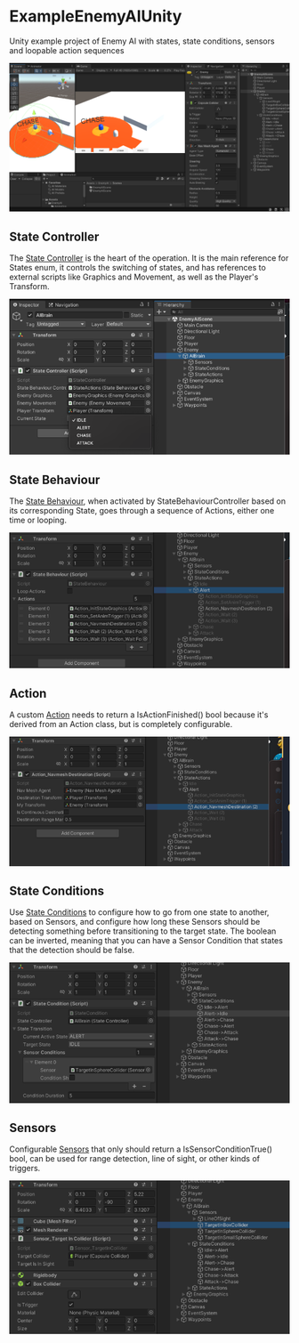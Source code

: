 # ExampleEnemyAIUnity
Unity example project of Enemy AI with states, state conditions, sensors and loopable action sequences

![](Media/EnemyAIScreenshot.png)

## State Controller
The [State Controller](https://github.com/jackhoefnagel/ExampleEnemyAIUnity/blob/main/Assets/EnemyAI/Scripts/States/StateController.cs) is the heart of the operation. It is the main reference for States enum, it controls the switching of states, and has references to external scripts like Graphics and Movement, as well as the Player's Transform.

![](Media/Statecontroller.png)

## State Behaviour

The [State Behaviour](https://github.com/jackhoefnagel/ExampleEnemyAIUnity/blob/main/Assets/EnemyAI/Scripts/States/StateBehaviour.cs), when activated by StateBehaviourController based on its corresponding State, goes through a sequence of Actions, either one time or looping.

![](Media/Statebehaviour.png)

## Action

A custom [Action](https://github.com/jackhoefnagel/ExampleEnemyAIUnity/blob/main/Assets/EnemyAI/Scripts/Actions/Action_NavmeshDestination.cs) needs to return a IsActionFinished() bool because it's derived from an Action class, but is completely configurable.

![](Media/Action.png)

## State Conditions

Use [State Conditions](https://github.com/jackhoefnagel/ExampleEnemyAIUnity/blob/main/Assets/EnemyAI/Scripts/StateConditions/StateCondition.cs) to configure how to go from one state to another, based on Sensors, and configure how long these Sensors should be detecting something before transitioning to the target state.
The boolean can be inverted, meaning that you can have a Sensor Condition that states that the detection should be false.

![](Media/StateCondition.png)

## Sensors

Configurable [Sensors](https://github.com/jackhoefnagel/ExampleEnemyAIUnity/blob/main/Assets/EnemyAI/Scripts/Sensors/Sensor_TargetInCollider.cs) that only should return a IsSensorConditionTrue() bool, can be used for range detection, line of sight, or other kinds of triggers.

![](Media/Sensors.png)